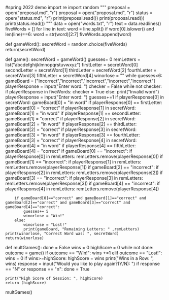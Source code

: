 #spring 2022 demo
import re
import random
"""
preposal = open("preposal.md", "r")
proposal = open("proposal.md", "r")
status = open("status.md", "r")
print(preposal.read())
print(proposal.read())
print(status.read())
"""
data = open("words.txt", "r")
text = data.readlines()
fiveWords = []
for line in text:
    word = line.split()
    if word[0].islower() and len(line)==6:
        word = str(word)[2:7]
        fiveWords.append(word)

def gameWord():
    secretWord = random.choice(fiveWords)
    return(secretWord)

    
def game():
    secretWord = gameWord()
    guesses= 0
    remLetters = list("abcdefghijklmnopqrstuvwxyz")
    firstLetter = secretWord[0]
    secondLetter = secretWord[1]
    thirdLetter = secretWord[2]
    fourthLetter = secretWord[3]
    fifthLetter = secretWord[4]
    winorlose = ""
    while guesses<6:    
        gameBoard = ["incorrect","incorrect","incorrect","incorrect","incorrect"]
        playerResponse = input("Enter word: ")
        checker = False
        while not checker:
            if playerResponse in fiveWords:
                checker = True
            else:
                print("Invalid word")
                playerResponse = input("Enter word: ")
        guesses+=1
        if playerResponse[0] in secretWord:
            gameBoard[0] = "in word"
            if playerResponse[0] == firstLetter:
                gameBoard[0] = "correct"
        if playerResponse[1] in secretWord:
            gameBoard[1] = "in word"
            if playerResponse[1] == secondLetter:
                    gameBoard[1] = "correct"
        if playerResponse[2] in secretWord:
            gameBoard[2] = "in word"
            if playerResponse[2] == thirdLetter:
                gameBoard[2] = "correct"
        if playerResponse[3] in secretWord:
            gameBoard[3] = "in word"
            if playerResponse[3] == fourthLetter:
                gameBoard[3] = "correct"
        if playerResponse[4] in secretWord:
            gameBoard[4] = "in word"
            if playerResponse[4] == fifthLetter:
                gameBoard[4] = "correct"
        if gameBoard[0] == "incorrect":
            if playerResponse[0] in remLetters:
                remLetters.remove(playerResponse[0])
        if gameBoard[1] == "incorrect":
            if playerResponse[1] in remLetters:
                remLetters.remove(playerResponse[1])
        if gameBoard[2] == "incorrect":
            if playerResponse[2] in remLetters:
                remLetters.remove(playerResponse[2])
        if gameBoard[3] == "incorrect":
            if playerResponse[3] in remLetters:
                remLetters.remove(playerResponse[3])
        if gameBoard[4] == "incorrect":
            if playerResponse[4] in remLetters:
                remLetters.remove(playerResponse[4])


        if gameBoard[0]=="correct" and gameBoard[1]=="correct" and gameBoard[2]=="correct" and gameBoard[3]=="correct" and gameBoard[4]=="correct":
            guesses+= 5
            winorlose = "Win!"
        else:
            winorlose = "Lost!"
            print(gameBoard, "Remaining Letters: " ,remLetters)
    print(winorlose, "Correct Word was: ", secretWord)
    return(winorlose)

def multGames():
    done = False
    wins = 0
    highScore = 0
    while not done:
        outcome = game()
        if outcome == "Win!":
            wins +=1
        elif outcome == "Lost!":
            wins = 0
        if wins>=highScore:
            highScore = wins
        print("Wins in a Row: ", wins)
        response = input("Would you like to play again?(Y/N): ")
        if response == "N" or response == "n":
            done = True


    print("High Score of Session: ", highScore)
    return (highScore)

multGames()
    
        
        
        

